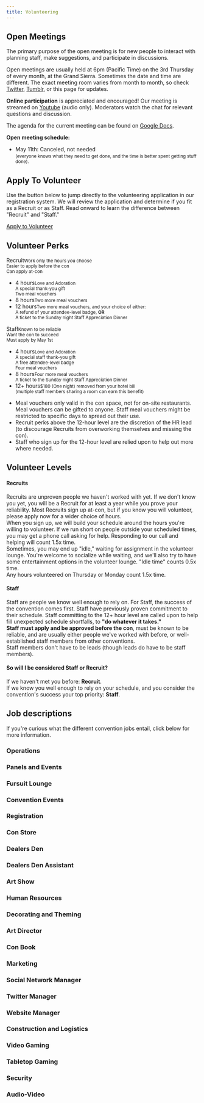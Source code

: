 ```yaml
---
title: Volunteering
---
```

<div id="volunteer-meetings" class="one_full"><h2><span>Open Meetings</span></h2><div class="page-wrapper"><div class="two_third">
<div class="skivdiv-content">
<p>The primary purpose of the open meeting is for new people to interact with planning staff, make suggestions, and participate in discussions.</p>
<p>Open meetings are usually held at 6pm (Pacific Time) on the 3rd Thursday of every month, at the Grand Sierra. Sometimes the date and time are different. The exact meeting room varies from month to month, so check <a href="http://www.twitter.com/biggestlittlefc">Twitter</a>, <a href="http://biggestlittlefc.tumblr.com/">Tumblr</a>, or this page for updates.</p>
<p><strong>Online participation</strong> is appreciated and encouraged! Our&nbsp;meeting is streamed on&nbsp;<a href="https://www.youtube.com/watch?v=emwpRxqnyTE">Youtube</a> (audio only).&nbsp;Moderators watch the chat for relevant questions and discussion.</p>
<p>The agenda for the current meeting can be found on <a href="https://drive.google.com/drive/folders/0B93xZv0lzNSAaW1yTFh3a2JkQlU?usp=sharing">Google Docs</a>.</p>
<div class="clear"></div>
</div>
</div>
<div class="one_third">
<div class="skivdiv-content">
<p><strong>Open meeting schedule:</strong></p>
<ul>
<li>May 11th: Canceled, not needed<br><small>(everyone knows what they need to get done, and the time is better spent getting stuff done).</small></li>
</ul>
<div class="clear"></div>
</div>
</div>
<div class="clear"></div></div></div>

<div id="volunteer-apply" class="one_full"><h2><span>Apply To Volunteer</span></h2><div class="page-wrapper"><p>Use the button below to jump directly to the volunteering application in our registration system. We will review the application and determine if you fit as a Recruit or as Staff. Read onward to learn the difference between "Recruit" and "Staff."</p>
<div class="clear"></div></div></div>
<div class="one_full textcenter"><div class="page-wrapper"><p><a class="button" href="https://reg.goblfc.org/login.php?quickaction=volunteer">Apply to Volunteer</a></p>
<div class="clear"></div></div></div>

<div id="volunteer-rewards" class="one_full"><h2><span>Volunteer Perks</span></h2><div class="page-wrapper"><div class="one_half pricing-column">
<div class="skivdiv-content">
<div class="pricing-price">Recruit<small>Work only the hours you choose<br>Easier to apply before the con<br>Can apply at-con</small></div>
<ul>
<li>4 hours<small>Love and Adoration<br>A special thank-you gift<br>Two meal vouchers</small></li>
<li>8 hours<small>Two more meal vouchers</small></li>
<li>12 hours<small>Two more meal vouchers, and your choice of either:<br>A refund of your attendee-level badge, <strong>OR</strong><br>A ticket to the Sunday night Staff Appreciation Dinner</small></li>
</ul>
<div class="clear"></div>
</div>
</div>
<div class="one_half pricing-column">
<div class="skivdiv-content">
<div class="pricing-price">Staff<small>Known to be reliable<br>Want the con to succeed<br>Must apply by May 1st</small></div>
<ul>
<li>4 hours<small>Love and Adoration<br>A special staff thank-you gift<br>A free attendee-level badge<br>Four meal vouchers</small></li>
<li>8 hours<small>Four more meal vouchers<br>A ticket to the Sunday night Staff Appreciation Dinner</small></li>
<li>12+ hours<small>$180 (One night) removed from your hotel bill<br>(multiple staff members sharing a room can earn this benefit)</small></li>
</ul>
<div class="clear"></div>
</div>
</div>
<div class="clear"></div></div></div>
<div class="one_full"><div class="page-wrapper"><ul>
<li>Meal vouchers only valid in the con space, not for on-site restaurants. Meal vouchers can be gifted to anyone. Staff meal vouchers might be restricted to specific days to spread out their use.</li>
<li>Recruit perks above the 12-hour level are the discretion of the HR lead (to discourage Recruits from overworking themselves and missing the con).</li>
<li>Staff who sign up for the 12-hour level are relied upon to help out more where needed.</li>
</ul>
<div class="clear"></div></div></div>

<div id="levels" class="one_full"><h2><span>Volunteer Levels</span></h2><div class="page-wrapper"><div id="volunteer" class="one_half">
<div class="skivdiv-content">
<h4>Recruits</h4>
<p>Recruits are unproven people we haven't worked with yet. If we don't know you yet, you will be a Recruit for at least a year while you prove your reliability. Most Recruits sign up at-con, but if you know you will volunteer, please apply now for a wider choice of hours.<br>
When you sign up, we will build your schedule around the hours you're willing to volunteer. If we run short on people outside your scheduled times, you may get a phone call asking for help. Responding to our call and helping will count 1.5x time.<br>
Sometimes, you may end up "idle," waiting for assignment in the volunteer lounge. You're welcome to socialize while waiting, and we'll also try to have some entertainment options in the volunteer lounge. "Idle time" counts 0.5x time.<br>
Any hours volunteered on Thursday or Monday count 1.5x time.</p>
<div class="clear"></div>
</div>
</div>
<div id="staff" class="one_half">
<div class="skivdiv-content">
<h4>Staff</h4>
<p>Staff are people we know well enough to rely on. For Staff, the success of the convention comes first. Staff have previously proven commitment to their schedule. Staff committing to the 12+ hour level are called upon to help fill unexpected schedule shortfalls, to <strong>"do whatever it takes."</strong><br>
<strong>Staff must apply and be approved before the con</strong>, must be known to be reliable, and are usually either people we've worked with before, or well-established staff members from other conventions.<br>
Staff members don't have to be leads (though leads do have to be staff members).</p>
<div class="clear"></div>
</div>
</div>
<div class="clear"></div></div></div>
<div class="one_full"><div class="page-wrapper"><h4>So will I be considered Staff or Recruit?</h4>
<p>If we haven't met you before: <strong>Recruit</strong>.<br>
If we know you well enough to rely on your schedule, and you consider the convention's success your top priority: <strong>Staff</strong>.</p>
<div class="clear"></div></div></div>

<div id="volunteer-positions" class="one_full"><h2><span>Job descriptions</span></h2><div class="page-wrapper"><p>If you're curious what the different convention jobs entail, click below for more information.</p>
<div class="one_half">
<div class="skivdiv-content">
<div class="chunk-accordion">
<h3 class="accordion-title">Operations</h3>
<div class="accordion-content" style="display: none;">
<p><strong>You may be responsible for one or more of:</strong></p>
<ul>
<li>Skills: Communication skills, people skills, late hours possible, problem solving</li>
<li>Execute whatever plans are currently in place</li>
<li>Deal with non-security situations as they arise</li>
<li>Direct requests and incidents to the appropriate team</li>
<li>Request (free) services from the hotel (paid services need to be approved by Exec)</li>
<li>Operate Lost and found</li>
<li>Monitor hotel for noisy rooms, ask to tone down</li>
</ul>
</div>
</div>
<div class="clear"></div>
</div>
</div>
<div class="one_half">
<div class="skivdiv-content">
<div class="chunk-accordion">
<h3 class="accordion-title">Panels and Events</h3>
<div class="accordion-content" style="display: none;">
<p><strong>You may be responsible for one or more of:</strong></p>
<ul>
<li>Skills: Communication skills, punctuality, organization, detail oriented, brief public speaking</li>
<li>Maintain event schedule on website</li>
<li>Maintain a list of contact info for all panelists</li>
<li>Work with panelists to schedule their panels</li>
<li>Schedule "con-operated" events as well</li>
<li>Announce upcoming events over PA systems</li>
<li>Work with panelists to make their panels as good as possible (examples: offer to listen to a rehearsal, find helpful props/materials)</li>
<li>During-con: check up with each panelist shortly before their panel; make sure they have what they need</li>
<li>During-con: continue updating event schedule both online and at-con as it changes</li>
</ul>
</div>
</div>
<div class="clear"></div>
</div>
</div>
<div class="one_half">
<div class="skivdiv-content">
<div class="chunk-accordion">
<h3 class="accordion-title">Fursuit Lounge</h3>
<div class="accordion-content" style="display: none;">
<p><strong>You may be responsible for one or more of:</strong></p>
<ul>
<li>Skills: Friendliness, service oriented, creativity</li>
<li>Stop photographers</li>
<li>Restock gatorade, cups, straws, towels</li>
<li>Stay in lounge, clean as needed, hand cold towels upon entry to area</li>
<li>Help suiters stay looking good, assist them re-suiting, etc.</li>
</ul>
</div>
</div>
<div class="clear"></div>
</div>
</div>
<div class="one_half">
<div class="skivdiv-content">
<div class="chunk-accordion">
<h3 class="accordion-title">Convention Events</h3>
<div class="accordion-content" style="display: none;">
<p><strong>You may be responsible for one or more of:</strong></p>
<ul>
<li>Skills: Creativity, communication skills, punctuality, detail oriented, brief public speaking</li>
<li>Plan fursuit parade route</li>
<li>Design fursuit games (just design; leave any construction to the construction team)</li>
<li>Emcee for art-on-stage sessions</li>
<li>Design any other convention events</li>
<li>Work with the Panels &amp; Events lead to schedule events</li>
</ul>
</div>
</div>
<div class="clear"></div>
</div>
</div>
<div class="one_half">
<div class="skivdiv-content">
<div class="chunk-accordion">
<h3 class="accordion-title">Registration</h3>
<div class="accordion-content" style="display: none;">
<p><strong>You may be responsible for one or more of:</strong></p>
<ul>
<li>Skills: Money handling, people skills, salesmanship, computer skills</li>
<li>Must be willing to sign NDA agreeing not to release con-goer personal info</li>
<li>Pre-con: process pre-registrations, and send summaries to Exec team for entry into master accounting record</li>
<li>Pre-con: prepare procedures and paperwork for offline registration (all computers down), and also paperwork for rain checks on swag items</li>
<li>Pre-con: pre-print all badges, pre-stuff all swag bags</li>
<li>During-con: process at-con registrations for attendees, collect and disseminate swag</li>
<li>During-con: reconcile cashiers at end of each shift</li>
</ul>
</div>
</div>
<div class="clear"></div>
</div>
</div>
<div class="one_half">
<div class="skivdiv-content">
<div class="chunk-accordion">
<h3 class="accordion-title">Con Store</h3>
<div class="accordion-content" style="display: none;">
<p><strong>You may be responsible for one or more of:</strong></p>
<ul>
<li>Skills: Money handling, inventory management, salesmanship, point of sale</li>
<li>Sell swag items</li>
<li>Reconcile cashiers at end of each shift</li>
</ul>
</div>
</div>
<div class="clear"></div>
</div>
</div>
<div class="one_half hidden">
<div class="skivdiv-content">
<div class="chunk-accordion">
<h3 class="accordion-title">Dealers Den</h3>
<div class="accordion-content" style="display: none;">
<p><strong>You may be responsible for one or more of:</strong></p>
<ul>
<li>Skills: Organization, money handling, punctuality</li>
<li>Must be willing to sign NDA agreeing not to release con-goer personal info</li>
<li>At con: set up security cameras</li>
<li>At con: open/close/secure dealer room</li>
<li>Single point-of-contact for all dealer space and marketplace space assignment.</li>
<li>Pre-con: bring in dealers, sell tables, bill dealers for their tables</li>
<li>During-con: process tax paperwork at beginning of con, and process their tax totals at end of con</li>
<li>During-con: provide assistance to dealers by making runs for lunch and art supplies</li>
<li>Post-con: Submit tax report to Exec team for tax remittance</li>
</ul>
</div>
</div>
<div class="clear"></div>
</div>
</div>
<div class="one_half">
<div class="skivdiv-content">
<div class="chunk-accordion">
<h3 class="accordion-title">Dealers Den Assistant</h3>
<div class="accordion-content" style="display: none;">
<p><strong>You may be responsible for one or more of:</strong></p>
<ul>
<li>Skills: organization, money handling, punctuality</li>
<li>Must be willing to sign NDA agreeing not to release con-goer personal info</li>
<li>During-con: do dealer food runs</li>
<li>During-con: do dealer supply runs (maybe)</li>
<li>During-con: bring dealer sales items to replenish con store stock</li>
<li>During-con: distribute and collect paperwork</li>
<li>During-con: assist in locking the dealers den</li>
</ul>
</div>
</div>
<div class="clear"></div>
</div>
</div>
<div class="one_half">
<div class="skivdiv-content">
<div class="chunk-accordion">
<h3 class="accordion-title">Art Show</h3>
<div class="accordion-content" style="display: none;">
<p><strong>You may be responsible for one or more of:</strong></p>
<ul>
<li>Skills: Legible handwriting, organization, money handling, accurate with numbers</li>
<li>Single point-of-contact for all art show panel space assignment</li>
<li>Pre-con: prepare bidding system and all associated paperwork</li>
<li>Pre-con: bring in auction items, sell panels, bill artists for their panels</li>
<li>Pre-con: double-check expected submitted items for possible copyright violations (ex. Non-OC MLP), warn artist these items may be pulled</li>
<li>During-con: catalog items submitted by each artist, accept bids from bidders, create and distribute invoices for bidders, collect payment for items won</li>
<li>During-con: check bags</li>
<li>Post-con: calculate tax, create final payment forms for artists, submit to Exec team for check writing and final mail-out</li>
</ul>
</div>
</div>
<div class="clear"></div>
</div>
</div>
<div class="one_half hidden">
<div class="skivdiv-content">
<div class="chunk-accordion">
<h3 class="accordion-title">Human Resources</h3>
<div class="accordion-content" style="display: none;">
<p><strong>You may be responsible for one or more of:</strong></p>
<ul>
<li>Skills: organization skills (email), communication, people skills</li>
<li>Single point-of-contact for all volunteers</li>
<li>Collect volunteer applications, direct to appropriate departments</li>
<li>Pre-con: compile contact info for all volunteers</li>
<li>During-con: act as Ô§opher leadÔ and manage at-con volunteers</li>
</ul>
</div>
</div>
<div class="clear"></div>
</div>
</div>
<div class="one_half">
<div class="skivdiv-content">
<div class="chunk-accordion">
<h3 class="accordion-title">Decorating and Theming</h3>
<div class="accordion-content" style="display: none;">
<p><strong>You may be responsible for one or more of:</strong></p>
<ul>
<li>Skills: Creativity, thorough research, cheapskate</li>
<li>Team tasked with finding ways to decorate and theme the space for this year</li>
<li>Pre-con: research cost of various theming options, report to Exec team for final decisions on what the con can afford</li>
<li>Pre-con: work with construction team to create decorations as needed</li>
<li>During-con: act as part of logistics to set up theme specific decorations</li>
</ul>
</div>
</div>
<div class="clear"></div>
</div>
</div>
<div class="one_half">
<div class="skivdiv-content">
<div class="chunk-accordion">
<h3 class="accordion-title">Art Director</h3>
<div class="accordion-content" style="display: none;">
<p><strong>You may be responsible for one or more of:</strong></p>
<ul>
<li>Skills: Communication, Organization, record-keeping</li>
<li>Organize and solicit for artwork for this year's theme</li>
<li>Interact with the Decorating, Theme, and Con Book teams</li>
<li>Watch social media for pieces that we might be able to adopt, ask those artists for permission to adopt their art into the current year's canon</li>
</ul>
</div>
</div>
<div class="clear"></div>
</div>
</div>
<div class="one_half">
<div class="skivdiv-content">
<div class="chunk-accordion">
<h3 class="accordion-title">Con Book</h3>
<div class="accordion-content" style="display: none;">
<p><strong>You may be responsible for one or more of:</strong></p>
<ul>
<li>Skills: Print layout software experience, organization, artistic temperament, networking skills (people)</li>
<li>Solicit artists, writers, other contributors for con book content</li>
<li>Extra focus on soliciting content for con book "activity book" section</li>
<li>Solicit potential advertisers for con book advertisements</li>
<li>Design activity book items for the con book, if none are submitted</li>
<li>Assemble the final con book into a PDF for print by T-minus 6 weeks</li>
<li>Assemble the final con schedule insert (or pocket program) by T-minus 2 weeks</li>
</ul>
</div>
</div>
<div class="clear"></div>
</div>
</div>
<div class="one_half">
<div class="skivdiv-content">
<div class="chunk-accordion">
<h3 class="accordion-title">Marketing</h3>
<div class="accordion-content" style="display: none;">
<p><strong>You may be responsible for one or more of:</strong></p>
<ul>
<li>Skills: Networking (people), Creativity, persistence, computer savvy, furry community savvy</li>
<li>Find local furry community websites around the country; work on getting them to mention BLFC</li>
<li>Design and disseminate flyers; solicit friends attending other conventions to help get flyers to more locations. Look for artists/vendors who do mail-out sales within the community, provide flyers to them for inclusion in outgoing orders</li>
<li>Design ads for other conventions for placement in their own con books</li>
<li>Design ads for posting on other websites</li>
<li>Possibly: Organize any other events that happen outside the actual convention (example: campout, barbeque, etc)</li>
<li>Possibly: manage procurement of swag and other giveaways</li>
</ul>
</div>
</div>
<div class="clear"></div>
</div>
</div>
<div class="one_half">
<div class="skivdiv-content">
<div class="chunk-accordion">
<h3 class="accordion-title">Social Network Manager</h3>
<div class="accordion-content" style="display: none;">
<p><strong>You may be responsible for one or more of:</strong></p>
<ul>
<li>Skills: Furry community savvy, knowledgeable with social network platforms</li>
<li>Keep news posted to social media accounts, and answer questions</li>
<li>FA</li>
<li>Facebook</li>
<li>Tumblr</li>
</ul>
</div>
</div>
<div class="clear"></div>
</div>
</div>
<div class="one_half">
<div class="skivdiv-content">
<div class="chunk-accordion">
<h3 class="accordion-title">Twitter Manager</h3>
<div class="accordion-content" style="display: none;">
<p><strong>You may be responsible for one or more of:</strong></p>
<ul>
<li>Skills: Creativity, sense of humor, furry community savvy</li>
<li>Manage twitter</li>
<li>Answer questions</li>
<li>Entertain twitter followers</li>
</ul>
</div>
</div>
<div class="clear"></div>
</div>
</div>
<div class="one_half">
<div class="skivdiv-content">
<div class="chunk-accordion">
<h3 class="accordion-title">Website Manager</h3>
<div class="accordion-content" style="display: none;">
<p><strong>You may be responsible for one or more of:</strong></p>
<ul>
<li>Skills: Web design (PHP/HTML/CSS/SQL), computer skills, work time estimation</li>
<li>Solicit artists for website artwork</li>
<li>Manage and design website elements for the main public-facing convention website</li>
<li>Execute additions and design changes in a timely fashion</li>
<li>Manage and design convention registration system (must sign an NDA)</li>
<li>Prepare next year's website by T-minus 1 week</li>
</ul>
</div>
</div>
<div class="clear"></div>
</div>
</div>
<div class="one_half">
<div class="skivdiv-content">
<div class="chunk-accordion">
<h3 class="accordion-title">Construction and Logistics</h3>
<div class="accordion-content" style="display: none;">
<p><strong>You may be responsible for one or more of:</strong></p>
<ul>
<li>Skills: tools, carpentry, mechanical engineering, electrical, creativity, safety-conscious, cost estimation, lifting</li>
<li>Team tasked with constructing anything the con may need</li>
<li>This team mostly executes design ideas fed in from other teams</li>
<li>Generally must estimate cost of any jobs, and run by exec for approval</li>
<li>Load in, set up</li>
<li>Tear down, load out</li>
<li>During-con: monitor convention space, clean/fix as needed</li>
</ul>
</div>
</div>
<div class="clear"></div>
</div>
</div>
<div class="one_half">
<div class="skivdiv-content">
<div class="chunk-accordion">
<h3 class="accordion-title">Video Gaming</h3>
<div class="accordion-content" style="display: none;">
<p><strong>You may be responsible for one or more of:</strong></p>
<ul>
<li>Skills: organization, video game knowledge, careful with electrical connections, need some night owls</li>
<li>Set up and tear down video game setups</li>
<li>Maintain inventory of equipment</li>
<li>Lock and unlock video game area if not 24-hr</li>
<li>Handle changing of video games and video gaming setups</li>
<li>Manage tournaments, including prize selection</li>
</ul>
</div>
</div>
<div class="clear"></div>
</div>
</div>
<div class="one_half">
<div class="skivdiv-content">
<div class="chunk-accordion">
<h3 class="accordion-title">Tabletop Gaming</h3>
<div class="accordion-content" style="display: none;">
<p><strong>You may be responsible for one or more of:</strong></p>
<ul>
<li>Skills: organization, board game knowledge, tidy</li>
<li>Handle inventory and checkout for valuable tabletop games</li>
<li>Inventory game internals upon checkin before re-checking-out</li>
<li>Lock up valuable games when not staffed</li>
<li>Manage tournaments, including prize selection</li>
</ul>
</div>
</div>
<div class="clear"></div>
</div>
</div>
<div class="one_half hidden">
<div class="skivdiv-content">
<div class="chunk-accordion">
<h3 class="accordion-title">Security</h3>
<div class="accordion-content" style="display: none;">
<p><strong>You may be responsible for one or more of:</strong></p>
<ul>
<li>Handle medical issues</li>
<li>Handle convention space security</li>
<li>Handle door badge checking (may push this to gophers if we implement them)</li>
<li>Handle overnight operations (1am-ish to 9am-ish)</li>
</ul>
</div>
</div>
<div class="clear"></div>
</div>
</div>
<div class="one_half">
<div class="skivdiv-content">
<div class="chunk-accordion">
<h3 class="accordion-title">Audio-Video</h3>
<div class="accordion-content" style="display: none;">
<p><strong>You may be responsible for one or more of:</strong></p>
<ul>
<li>Skills: Set up and operate pro-level equipment, follow instructions</li>
<li>Set up AV gear</li>
<li>Monitor noise levels, make sure the social space is always quiet enough for conversation</li>
<li>Set up staff radios</li>
<li>Be prepared to staff the dance from 10pm Saturday to 7am Sunday</li>
</ul>
</div>
</div>
<div class="clear"></div>
</div>
</div>
<div class="clear"></div></div></div>